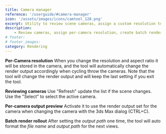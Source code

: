 ```yaml
---
title: Camera manager
reference: '/userguide/#camera-manager'
icon: '/assets/images/icons/camtool_128.png'
excerpt: Utility to review scene cameras, assign a custom resolution to each, and add it to a batch render view or state set.
description:
    - Review cameras, assign per-camera resolution, create batch render views, and add state sets.
# footer:
# footer_images:
category: Rendering
---
```


**Per-Camera resolution**
When you change the resolution and aspect ratio it will be stored in the camera, and the tool will automatically change the render output accordingly when cycling throw the cameras.
Note that the tool will change the render output and will keep the last setting if you exit the tool.

**Reviewing cameras**
Use "Refresh" update the list if the scene changes.
Use the "Select" to select the active camera.

**Per-camera output preview**
Activate it to use the render output set for the camera when changing the camera with the 3ds Max dialog (CTRL+C).

**Batch render rollout**
After setting the *output path* one time, the tool will auto format the *file name* and *output path* for the next views.
